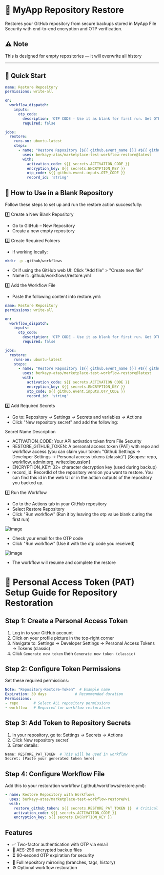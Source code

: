 # 🔄 MyApp Repository Restore

Restores your GitHub repository from secure backups stored in MyApp File Security with end-to-end encryption and OTP verification.

## ⚠️ Note
This is designed for empty repositories — it will overwrite all history

---

## 🚀 Quick Start

```yaml
name: Restore Repository
permissions: write-all

on:
  workflow_dispatch:
    inputs:
      otp_code:
        description: 'OTP CODE - Use it as blank for first run. Get OTP code via email and run again with OTP code. OTP code expires after 90 seconds'
        required: false

jobs:
  restore:
    runs-on: ubuntu-latest
    steps:
      - name: "Restore Repository [${{ github.event_name }}] #${{ github.run_number }}: ${{ github.sha }} by ${{ github.actor }}"
        uses: berkayy-atas/marketplace-test-workflow-restore@latest
        with:
          activation_code: ${{ secrets.ACTIVATION_CODE }}
          encryption_key: ${{ secrets.ENCRYPTION_KEY }}
          otp_code: ${{ github.event.inputs.OTP_CODE }}
          record_id: 'string'
```

##  🚀 How to Use in a Blank Repository
Follow these steps to set up and run the restore action successfully:

1️⃣ Create a New Blank Repository
  - Go to GitHub – New Repository
  - Create a new empty repository


2️⃣ Create Required Folders
  - If working locally:

```bash
mkdir -p .github/workflows
```
  - Or if using the GitHub web UI:
  Click "Add file" > "Create new file"
  - Name it: .github/workflows/restore.yml

3️⃣ Add the Workflow File
  - Paste the following content into restore.yml:

```yaml
name: Restore Repository
permissions: write-all

on:
  workflow_dispatch:
    inputs:
      otp_code:
        description: 'OTP CODE - Use it as blank for first run. Get OTP code via email and run again with OTP code. OTP code expires after 90 seconds'
        required: false

jobs:
  restore:
    runs-on: ubuntu-latest
    steps:
      - name: "Restore Repository [${{ github.event_name }}] #${{ github.run_number }}: ${{ github.sha }} by ${{ github.actor }}"
        uses: berkayy-atas/marketplace-test-workflow-restore@latest
        with:
          activation_code: ${{ secrets.ACTIVATION_CODE }}
          encryption_key: ${{ secrets.ENCRYPTION_KEY }}
          otp_code: ${{ github.event.inputs.OTP_CODE }}
          record_id: 'string'
```
4️⃣ Add Required Secrets
  - Go to: Repository → Settings → Secrets and variables → Actions
  - Click "New repository secret" and add the following:

Secret Name	Description
  - ACTIVATION_CODE:	Your API activation token from File Security
  - RESTORE_GITHUB_TOKEN:	A personal access token (PAT) with repo and workflow access (you can claim your token: "Github Settings -> Developer Settings -> Personal access tokens (classic)") [Scopes: repo, workflow, admin:org, write:discussion] 
  - ENCRYPTION_KEY: 32+ character decryption key (used during backup)
  - record_id: RecordId of the repository version you want to restore. You can find this id in the web UI or in the action outputs of the repository you backed up.

5️⃣ Run the Workflow
  - Go to the Actions tab in your GitHub repository
  - Select Restore Repository
  - Click "Run workflow" (Run it by leaving the otp value blank during the first run)
  
  ![image](https://github.com/user-attachments/assets/d408926d-262b-403f-8160-dd0baffd911b)

  - Check your email for the OTP code
  - Click "Run workflow" (Use it with the otp code you received)

  ![image](https://github.com/user-attachments/assets/22cf483a-a5e8-40e8-aaab-30e8f9542105)

  - The workflow will resume and complete the restore
 

# 🔑 Personal Access Token (PAT) Setup Guide for Repository Restoration

## Step 1: Create a Personal Access Token
1. Log in to your GitHub account
2. Click on your profile picture in the top-right corner
3. Navigate to: Settings → Developer Settings → Personal Access Tokens → Tokens (classic)
4. Click `Generate new token` then `Generate new token (classic)`

## Step 2: Configure Token Permissions
Set these required permissions:
```yml
Note: "Repository-Restore-Token"  # Example name
Expiration: 30 days             # Recommended duration
Permissions:
- repo       # Select ALL repository permissions
- workflow   # Required for workflow restoration
```

## Step 3: Add Token to Repository Secrets
1. In your repository, go to: Settings → Secrets → Actions
2. Click New repository secret`
3. Enter details:

```bash
Name: RESTORE_PAT_TOKEN  # This will be used in workflow
Secret: [Paste your generated token here]
```
## Step 4: Configure Workflow File

Add this to your restoration workflow (.github/workflows/restore.yml):

```yaml
- name: Restore Repository with Workflows
  uses: berkayy-atas/marketplace-test-workflow-restore@v1
  with:
    restore_github_token: ${{ secrets.RESTORE_PAT_TOKEN }}  # Critical for workflows
    activation_code: ${{ secrets.ACTIVATION_CODE }}
    encryption_key: ${{ secrets.ENCRYPTION_KEY }}
```

## Features
- ✅ Two-factor authentication with OTP via email
- 🔐 AES-256 encrypted backup files
- ⏳ 90-second OTP expiration for security
- 🔄 Full repository mirroring (branches, tags, history)
- ⚙️ Optional workflow restoration

